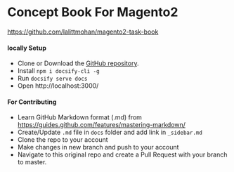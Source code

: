 # Concept Book For Magento2

https://github.com/lalittmohan/magento2-task-book

#### locally Setup

- Clone or Download the [GitHub repository](https://github.com/lalittmohan/magento2-task-book).
- Install `npm i docsify-cli -g`
- Run `docsify serve docs`
- Open http://localhost:3000/

#### For Contributing

- Learn GitHub Markdown format (.md) from https://guides.github.com/features/mastering-markdown/
- Create/Update `.md` file in `docs` folder and add link in `_sidebar.md`
- Clone the repo to your account
- Make changes in new branch and push to your account
- Navigate to this original repo and create a Pull Request with your branch to master.
